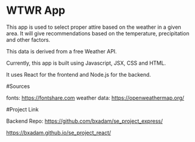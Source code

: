 # WTWR App

This app is used to select proper attire based on the weather in a given area. It will give recommendations based on the temperature, precipitation and other factors.

This data is derived from a free Weather API.

Currently, this app is built using Javascript, JSX, CSS and HTML.

It uses React for the frontend and Node.js for the backend.

#Sources

fonts: https://fontshare.com
weather data: https://openweathermap.org/

#Project Link

Backend Repo: https://github.com/bxadam/se_project_express/

https://bxadam.github.io/se_project_react/
